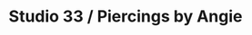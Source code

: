 ---
title: "Studio 33 / Piercings by Angie"
url: /bethlehem/studio-33-piercings-by-angie/
shop: Tattoo
---